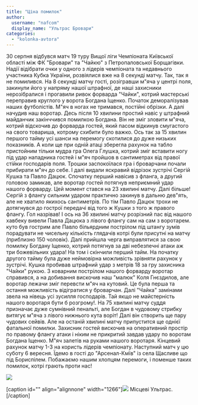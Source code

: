 ```yaml
---
title: "Ціна помилок"
author: 
  username: "nafcom"
  display_name: "Ультрас Бровари"
categories: 
  - "kolonka-avtora"
---
```


30 серпня відбувся матч 19 туру Вищої ліги Чемпіоната Київської області між ФК "Бровари" та "Чайкю" з Петропаловської Борщагівки.   
Надії відібрати очки у одного з лідерів чемпіоната та недавнього участника Кубка України, розвіялися вже на 8 секунді матчу. Так, так я не помилився. На 8 секунді матчу гості, розігравши м"яча у центрі поля, закинули його у напряму нашої штрафної, де наші захисники нерозібралися і прогавили ривок форварда "Чайки", котрий мастерські переправив круглого у ворота Богдана Іщенко. Початок деморалізував наших футболістів. М"яч в ногах не тримався, постійні обрізки. А далі начудив наш воротар. Десь після 10 хвилини простий навіс у штрафний майданчик закінччився помилкою Богдана. Він не зміг зловити м"яча, котрий відскочив до форварда гостей, який пасом відкинув смугастого на свого товариша, котрому схибити було важко. Ось так за 15 хвилин першого тайму усі шанси на перемогу скотилися до дуже низьких показників. А коли ще при одній атаці зберегла рахунок на табло пристойним тільки мудра гра Олега Глушка, котрий зміг вставити ногу під удар нападника гостей і м"яч пройшов в сантиметрах від правої стійки господарів поля. Трошки заспокоїлася гра і броварчани почали прибирати м"яч до себе. І далі видали яскравий відрізок зустрічі Сергій Кушка та Павло Дацюк. Спочатку перший навісив з фланга, а другий головою замикав, але воротар гостей потягнув неприємний удар нашого форварду. Цей момент стався на 23 хвилині матчу. Далі більше! Сергій з флангу сильним ударом практично закинув в дальню дев"ять, але не хватило якихось сантиметрів. По тім Павло Дацюк трохи не дотягнувся до гострої передачі від того ж Кушки з того ж правого флангу. Гол назрівав! І ось на 36 хвилині матчу розрізний пас від нашого хавбеку вивели Павла Дацюка з лівого флангу сам на сам з воротарем. куто був гострим але Павло більярдним пострілом під штангу зумів порадувати не чисельну кількість глядачів котрі були присутні на матчу (приблизно 150 чоловік). Далі прийшла черга виправлятися за свою помилку Богдану Іщенко, котрий потягнув за дві небезпечні атаки аж три божевільних удара! На том і скінчили перший тайм. На початку другого тайму була дуже неймовірна можливість зрівняти рахунок у зустрічі. Кушка пробивав штрафний удар з метрів 18 за гру захисника "Чайки" рукою. З коварним пострілом нашого форварду воротар справився, а на добивання вискочив наш "малюк" Коля Гнєздилов, але воротар лежачи зміг перевсти м"яч на кутовий. Це була перша та остання можливість відігратися у броварчан. Далі "Чайка" замінами звела на нівець усі зусилля господарів. Тай якщо не майстерність нашого воротаря бути б розгрому!. На 75 хвилині матчу суддя призначає дуже сумнівний пенальті, але Богдан в чудовому стрибку витягує м"яча з лівого нижнього кута воріт! Далі він створить ще пару чудових сейвів. Але на останій хвилині матчу припустится ще однієї фатальної помилки. Захисник гостей вискочив на оперативний простір по правому флангу атаки і ніким не прикритий завдав удару по воротам Богдана Іщенко. М"яч залетів на руками нашого воротаря. Кінцевий рахунок матчу 1-3 на користь лідерів чемпіонату. Наступний матч у цю суботу 6 вересня. Їдемо в гості до "Арсенал-Кмїв" із села Щасливе що під Бориспілем. Побажаємо нашим хлопцям перемоги, і поменше таких помилок, котрі грають проти нас!

![](https://cs617526.vk.me/v617526011/1893a/p1pMD-UZTm8.jpg)

\[caption id="" align="alignnone" width="1266"\]![](https://cs623323.vk.me/v623323793/400/HGHdiIFhumk.jpg) Місцеві Ультрас.\[/caption\]
